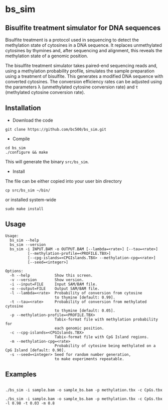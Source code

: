 # bs_sim
## Bisulfite treatment simulator for DNA sequences

Bisulfite treatment is a protocol used in sequencing to detect the methylation state of cytosines in a DNA sequence. It replaces unmethylated cytosines by thymines and, after sequencing and alignment, this reveals the methylation state of a genomic position.

The bisulfite treatment simulator takes paired-end sequencing reads and, using a methylation probability profile, simulates the sample preparation using a treatment of bisulfite. This generates a modified DNA sequence with converted cytosines. The conversion efficiency rates can be adjusted using the parameters λ (unmethylated cytosine conversion rate) and τ (methylated cytosine conversion rate).

## Installation
* Download the code 
```
git clone https://github.com/bc500/bs_sim.git
```
* Compile
```
cd bs_sim
./configure && make
```
This will generate the binary ```src/bs_sim```.

* Install

The file can be either copied into your user bin directory
```
cp src/bs_sim ~/bin/
```
or installed system-wide
```
sudo make install
```


## Usage
```
Usage:
  bs_sim --help
  bs_sim --version
  bs_sim -i INPUT.BAM -o OUTPUT.BAM [--lambda=<rate>] [--tau=<rate>] 
          [--methylation-profile=<PROFILE.TBX>]
          [--cpg-islands=<CPGIslands.TBX> --methylation-cpg=<rate>]
          [--seed=<integer>]

Options:
  -h --help           Show this screen.
  -v --version        Show version.
  -i --input=FILE     Input SAM/BAM file.
  -o --output=FILE    Output SAM/BAM file.
  -l --lambda=<rate>  Probability of conversion from cytosine
                      to thymine [default: 0.99].
  -t --tau=<rate>     Probability of conversion from methylated cytosine
                      to thymine [default: 0.05].
  -p --methylation-profile=<PROFILE.TBX>
                      Tabix-format file with methylation probability for 
                      each genomic position.
  -c --cpg-islands=<CPGIslands.TBX>
                      Tabix-format file with CpG Island regions.
  -m --methylation-cpg=<rate>
                      Probability of cytosine being methylated on a CpG Island [default: 0.90].
  -s --seed=<integer> Seed for random number generation,
                      to make experiments repeatable.
```
## Examples
```

./bs_sim -i sample.bam -o sample_bs.bam -p methylation.tbx -c CpGs.tbx

./bs_sim -i sample.bam -o sample_bs.bam -p methylation.tbx -c CpGs.tbx -l 0.98 -t 0.03 -m 0.8

```
